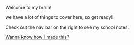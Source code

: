 Welcome to my brain!

we have a lot of things to cover here, so get ready!

Check out the nav bar on the right to see my school notes.

[Wanna know how i made this?](https://github.com/Daroshi11260/School_Notes)